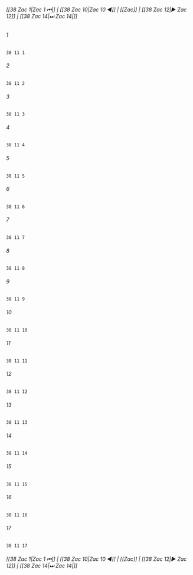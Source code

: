 
###### [[38 Zac 1|Zac 1 ⏮]] | [[38 Zac 10|Zac 10 ◀]] | [[Zac]] | [[38 Zac 12|▶ Zac 12]] | [[38 Zac 14|⏭ Zac 14|]]

###### 1
``` verse
38 11 1 
```
###### 2
``` verse
38 11 2 
```
###### 3
``` verse
38 11 3 
```
###### 4
``` verse
38 11 4 
```
###### 5
``` verse
38 11 5 
```
###### 6
``` verse
38 11 6 
```
###### 7
``` verse
38 11 7 
```
###### 8
``` verse
38 11 8 
```
###### 9
``` verse
38 11 9 
```
###### 10
``` verse
38 11 10 
```
###### 11
``` verse
38 11 11 
```
###### 12
``` verse
38 11 12 
```
###### 13
``` verse
38 11 13 
```
###### 14
``` verse
38 11 14 
```
###### 15
``` verse
38 11 15 
```
###### 16
``` verse
38 11 16 
```
###### 17
``` verse
38 11 17 
```

###### [[38 Zac 1|Zac 1 ⏮]] | [[38 Zac 10|Zac 10 ◀]] | [[Zac]] | [[38 Zac 12|▶ Zac 12]] | [[38 Zac 14|⏭ Zac 14|]]

